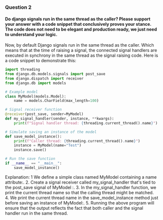 ### Question 2
####  Do django signals run in the same thread as the caller? Please support your answer with a code snippet that conclusively proves your stance. The code does not need to be elegant and production ready, we just need to understand your logic.

Now, by default Django signals run in the same thread as the caller. Which means that at the time of raising a signal, the connected signal handlers are executed in synchrony in the same thread as the signal raising code.
Here is a code snippet to demonstrate this:
``` Python
import threading
from django.db.models.signals import post_save
from django.dispatch import receiver
from django.db import models

# Example model
class MyModel(models.Model):
    name = models.CharField(max_length=100)

# Signal receiver function
@receiver(post_save, sender=MyModel)
def my_signal_handler(sender, instance, **kwargs):
    print(f"Signal handler thread: {threading.current_thread().name}")

# Simulate saving an instance of the model
def save_model_instance():
    print(f"Caller thread: {threading.current_thread().name}")
    instance = MyModel(name="Test")
    instance.save()

# Run the save function
if __name__ == "__main__":
    save_model_instance()

```
Explanation:
1 We define a simple class named MyModel containing a name attribute:.
2. Create a signal receiver called my_signal_handler that's tied to the post_save signal of MyModel :.
3. In the my_signal_handler function, we print the current thread name so that the calling thread might be matched.
4. We print the current thread name in the save_model_instance method just before saving an instance of MyModel:.
5. Running the above program will ensure that the output reflects the fact that both caller and the signal handler run in the same thread.
